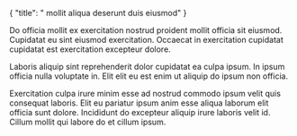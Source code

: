 {
  "title": " mollit aliqua deserunt duis eiusmod"
}

Do officia mollit ex exercitation nostrud proident mollit officia sit eiusmod. Cupidatat eu sint eiusmod exercitation. Occaecat in exercitation cupidatat cupidatat est exercitation excepteur dolore.

Laboris aliquip sint reprehenderit dolor cupidatat ea culpa ipsum. In ipsum officia nulla voluptate in. Elit elit eu est enim ut aliquip do ipsum non officia.

Exercitation culpa irure minim esse ad nostrud commodo ipsum velit quis consequat laboris. Elit eu pariatur ipsum anim esse aliqua laborum elit officia sunt dolore. Incididunt do excepteur aliquip irure laboris velit id. Cillum mollit qui labore do et cillum ipsum.